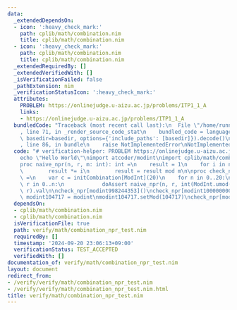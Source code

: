 ```yaml
---
data:
  _extendedDependsOn:
  - icon: ':heavy_check_mark:'
    path: cplib/math/combination.nim
    title: cplib/math/combination.nim
  - icon: ':heavy_check_mark:'
    path: cplib/math/combination.nim
    title: cplib/math/combination.nim
  _extendedRequiredBy: []
  _extendedVerifiedWith: []
  _isVerificationFailed: false
  _pathExtension: nim
  _verificationStatusIcon: ':heavy_check_mark:'
  attributes:
    PROBLEM: https://onlinejudge.u-aizu.ac.jp/problems/ITP1_1_A
    links:
    - https://onlinejudge.u-aizu.ac.jp/problems/ITP1_1_A
  bundledCode: "Traceback (most recent call last):\n  File \"/home/runner/.local/lib/python3.10/site-packages/onlinejudge_verify/documentation/build.py\"\
    , line 71, in _render_source_code_stat\n    bundled_code = language.bundle(stat.path,\
    \ basedir=basedir, options={'include_paths': [basedir]}).decode()\n  File \"/home/runner/.local/lib/python3.10/site-packages/onlinejudge_verify/languages/nim.py\"\
    , line 86, in bundle\n    raise NotImplementedError\nNotImplementedError\n"
  code: "# verification-helper: PROBLEM https://onlinejudge.u-aizu.ac.jp/problems/ITP1_1_A\n\
    echo \"Hello World\"\nimport atcoder/modint\nimport cplib/math/combination\n\n\
    proc naive_npr(n, r, m: int): int =\n    result = 1\n    for i in n-r+1..n:\n\
    \        result *= i\n        result = result mod m\n\nproc check_npr[ModInt]()\
    \ =\n    var c = initCombination[ModInt](20)\n    for n in 0..20:\n        for\
    \ r in 0..n:\n            doAssert naive_npr(n, r, int(ModInt.umod())) == c.npr(n,\
    \ r).val\n\ncheck_npr[modint998244353]()\ncheck_npr[modint1000000007]()\ntype\
    \ modint104717 = modint\nmodint104717.setMod(104717)\ncheck_npr[modint104717]()\n"
  dependsOn:
  - cplib/math/combination.nim
  - cplib/math/combination.nim
  isVerificationFile: true
  path: verify/math/combination_npr_test.nim
  requiredBy: []
  timestamp: '2024-09-20 23:06:13+09:00'
  verificationStatus: TEST_ACCEPTED
  verifiedWith: []
documentation_of: verify/math/combination_npr_test.nim
layout: document
redirect_from:
- /verify/verify/math/combination_npr_test.nim
- /verify/verify/math/combination_npr_test.nim.html
title: verify/math/combination_npr_test.nim
---
```

